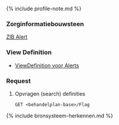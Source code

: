 {% include profile-note.md %}

### Zorginformatiebouwsteen

[ZIB Alert](https://zibs.nl/wiki/Alert-v3.2(2017NL))

### View Definition

* [ViewDefinition voor Alerts](ViewDefinition-Flag.json)

### Request

1. Opvragen (search) definities

    `GET <behandelplan-base>/Flag`

{% include bronsysteem-herkennen.md %}